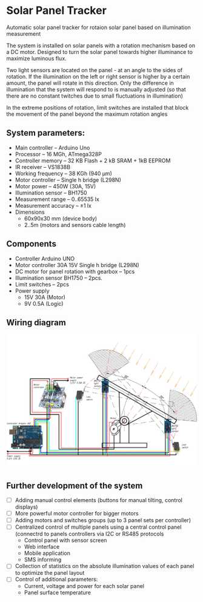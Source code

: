 # Solar Panel Tracker
Automatic solar panel tracker for rotaion solar panel based on illumination measurement

The system is installed on solar panels with a rotation mechanism based on a DC motor. Designed to turn the solar panel towards higher illuminance to maximize luminous flux.

Two light sensors are located on the panel - at an angle to the sides of rotation. If the illumination on the left or right sensor is higher by a certain amount, the panel will rotate in this direction. Only the difference in illumination that the system will respond to is manually adjusted (so that there are no constant twitches due to small fluctuations in illumination)

In the extreme positions of rotation, limit switches are installed that block the movement of the panel beyond the maximum rotation angles

## System parameters:
* Main controller		– Arduino Uno 
* Processor 			– 16 MGh, ATmega328P
* Controller memory		– 32 KB Flash + 2 kB SRAM + 1kB EEPROM
* IR receiver			– VS1838B
* Working frequency		– 38 KGh (940 µm)
* Motor controller		– Single h bridge (L298N)
* Motor power			– 450W (30A, 15V)
* Illumination sensor 		– BH1750
* Measurement range		– 0..65535 lx
* Measurement accuracy	– ±1 lx	
* Dimensions			
    - 60x90x30 mm (device body)
    - 2..5m (motors and sensors cable length)

## Components
* Controller Arduino UNO 
* Motor controller 30A 15V Single h bridge (L298N)
* DC motor for panel rotation with gearbox – 1pcs
* Illumination sensor BH1750 – 2pcs.
* Limit switches	– 2pcs
* Power supply 
    - 15V 30A (Motor)
    - 9V 0.5A (Logic)

## Wiring diagram

![Solar Panel Tracker wiring diagram](https://github.com/Brabn/SolarPanelTracker/blob/main/Wiring_diagram/SolarPanelTracker.Wiring_diagram.jpg)

## Further development of the system
- [ ] Adding manual control elements (buttons for manual tilting, control displays)
- [ ] More powerful motor controller for bigger motors
- [ ] Adding motors and switches groups (up to 3 panel sets per controller)
- [ ] Centralized control of multiple panels using a central control panel (connectrd to panels controllers via I2C or RS485 protocols
    - Control panel with sensor screen
    - Web interface
    - Mobile application
    - SMS informing
- [ ] Collection of statistics on the absolute illumination values of each panel to optimize the panel layout
- [ ] Control of additional parameters:
    - Current, voltage and power for each solar panel
    - Panel surface temperature

 
